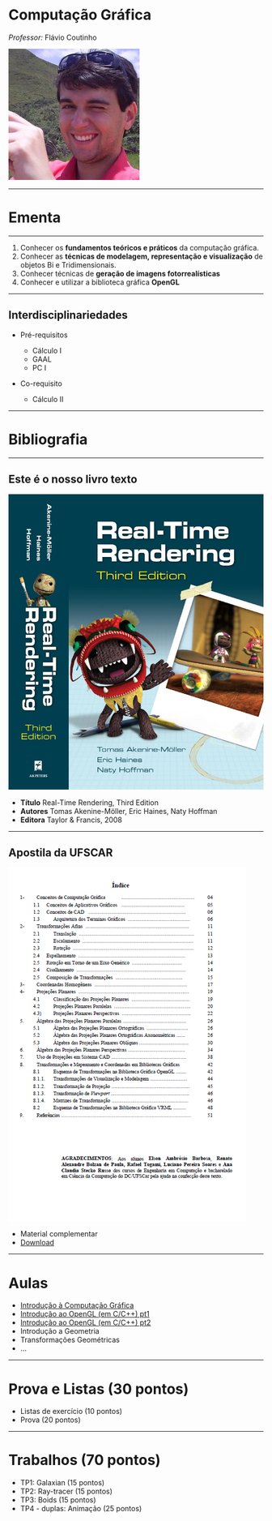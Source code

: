 # Computação Gráfica
*Professor:* Flávio Coutinho

<img class="page-author-picture" src="images/flavio-avatar.jpg">

---

# Ementa

---

1. Conhecer os **fundamentos teóricos e práticos** da computação gráfica.
1. Conhecer as **técnicas de modelagem, representação e visualização** de objetos Bi
e Tridimensionais.
1. Conhecer técnicas de **geração de imagens fotorrealísticas**
1. Conhecer e utilizar a biblioteca gráfica **OpenGL**

---
## Interdisciplinariedades

- Pré-requisitos
  - Cálculo I
  - GAAL
  - PC I

- Co-requisito
  - Cálculo II

---
# Bibliografia

---
## Este é o nosso **livro texto**

<div class="book-cover-container">
  <img class="book-cover" src="images/rtr3.jpg">
  <div class="book-left"></div>
</div>

- **Título**	Real-Time Rendering, Third Edition
- **Autores**	Tomas Akenine-Möller, Eric Haines, Naty Hoffman
- **Editora**	Taylor & Francis, 2008

---
## Apostila da UFSCAR

<div class="book-cover-container">
  <img class="book-cover" src="images/apostila-ufscar-thumb.png">
  <div class="book-left book-light"></div>
</div>

- Material complementar
- [Download](https://drive.google.com/file/d/0B6-KCjtlxaKIY21UOWxBTEp4VTA/edit?usp=sharing)

---
# Aulas

- [Introdução à Computação Gráfica](classes/intro/)
- [Introdução ao OpenGL (em C/C++) pt1](classes/opengl/)
- [Introdução ao OpenGL (em C/C++) pt2](classes/opengl-handson/)
- Introdução a Geometria
- Transformações Geométricas
- ...

---
# Prova e Listas (30 pontos)

- Listas de exercício (10 pontos)
- Prova (20 pontos)

---
# Trabalhos (70 pontos)

- TP1: Galaxian (15 pontos)
- TP2: Ray-tracer (15 pontos)
- TP3: Boids (15 pontos)
- TP4 - duplas: Animação (25 pontos)
